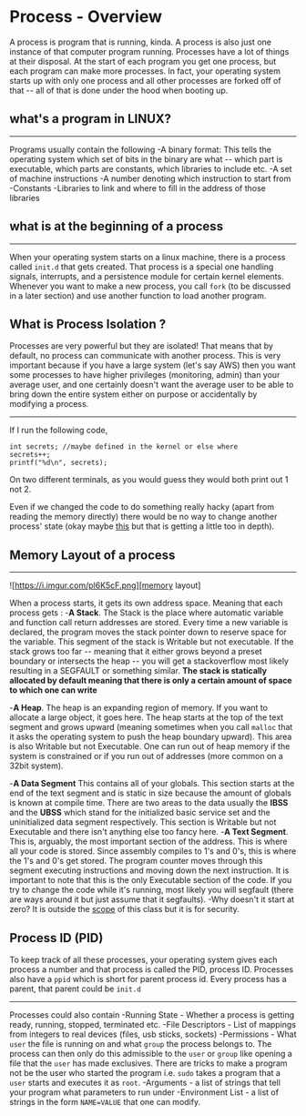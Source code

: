 # Process - Overview

A process is program that is running, kinda. A process is also just one instance of that computer program running. Processes have a lot of things at their disposal. At the start of each program you get one process, but each program can make more processes. In fact, your operating system starts up with only one process and all other processes are forked off of that -- all of that is done under the hood when booting up.

## what's a program in LINUX?

----

Programs usually contain the following
-A binary format: This tells the operating system which set of bits in the binary are what -- which part is executable, which parts are constants, which libraries to include etc.
-A set of machine instructions
-A number denoting which instruction to start from
-Constants
-Libraries to link and where to fill in the address of those libraries

## what is at the beginning of a process


----

When your operating system starts on a linux machine, there is a process called `init.d` that gets created. 
That process is a special one handling signals, interrupts, and a persistence module for certain kernel elements. 
Whenever you want to make a new process, you call `fork` (to be discussed in a later section) and use another function to load another program.


## What is Process Isolation ?


Processes are very powerful but they are isolated! 
That means that by default, no process can communicate with another process.
This is very important because if you have a large system (let's say AWS) then you want some processes to have higher privileges (monitoring, admin) than your average user, 
and one certainly doesn't want the average user to be able to bring down the entire system either on purpose or accidentally by modifying a process.

----


If I run the following code,

```
int secrets; //maybe defined in the kernel or else where
secrets++;
printf("%d\n", secrets);
```

On two different terminals, as you would guess they would both print out 1 not 2. 

Even if we changed the code to do something really hacky (apart from reading the memory directly) 
there would be no way to change another process' state (okay maybe [this](https://en.wikipedia.org/wiki/Dirty_COW) but that is getting a little too in depth).


## Memory Layout of a process


----

![https://i.imgur.com/pl6K5cF.png][memory layout]

When a process starts, it gets its own address space. Meaning that each process gets :
-**A Stack**. The Stack is the place where automatic variable and function call return addresses are stored. 
Every time a new variable is declared, the program moves the stack pointer down to reserve space for the variable. This segment of the stack is Writable but not executable. 
If the stack grows too far -- meaning that it either grows beyond a preset boundary or intersects the heap -- you will get a stackoverflow most likely resulting in a SEGFAULT or something similar. 
**The stack is statically allocated by default meaning that there is only a certain amount of space to which one can write**

-**A Heap**. The heap is an expanding region of memory. If you want to allocate a large object, it goes here. 
The heap starts at the top of the text segment and grows upward (meaning sometimes when you call `malloc` that it asks the operating system to push the heap boundary upward). 
This area is also Writable but not Executable. One can run out of heap memory if the system is constrained or if you run out of addresses (more common on a 32bit system).

-**A Data Segment** This contains all of your globals. This section starts at the end of the text segment and is static in size because the amount of globals is known at compile time.
There are two areas to the data usually the **IBSS** and the **UBSS** which stand for the initialized basic service set and the uninitialized data segment respectively. 
This section is Writable but not Executable and there isn't anything else too fancy here.
-**A Text Segment**. This is, arguably, the most important section of the address. 
This is where all your code is stored. Since assembly compiles to 1's and 0's, this is where the 1's and 0's get stored. 
The program counter moves through this segment executing instructions and moving down the next instruction. 
It is important to note that this is the only Executable section of the code. 
If you try to change the code while it's running, most likely you will segfault (there are ways around it but just assume that it segfaults).
-Why doesn't it start at zero? It is outside the [scope](https://en.wikipedia.org/wiki/Address_space_layout_randomization) of this class but it is for security.

## Process ID (PID)

To keep track of all these processes, your operating system gives each process a number and that process is called the PID, process ID. 
Processes also have a `ppid` which is short for parent process id. Every process has a parent, that parent could be `init.d`

----

Processes could also contain
-Running State - Whether a process is getting ready, running, stopped, terminated etc.
-File Descriptors - List of mappings from integers to real devices (files, usb sticks, sockets)
-Permissions - What `user` the file is running on and what `group` the process belongs to. The process can then only do this admissible to the `user` or `group` like opening a file that the `user` has made exclusives. There are tricks to make a program not be the user who started the program i.e. `sudo` takes a program that a `user` starts and executes it as `root`.
-Arguments - a list of strings that tell your program what parameters to run under
-Environment List - a list of strings in the form `NAME=VALUE` that one can modify.

